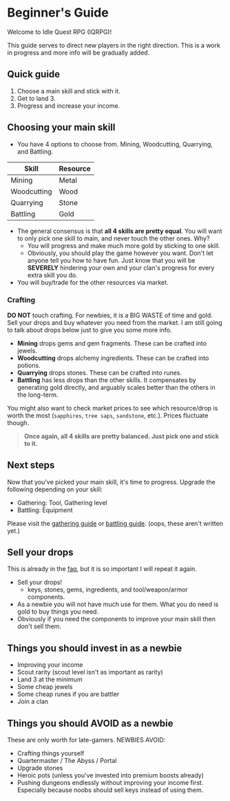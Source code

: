 # Beginner's Guide

Welcome to Idle Quest RPG (IQRPG)!

This guide serves to direct new players in the right direction. This is a work in progress and more info will be gradually added.

## Quick guide

1. Choose a main skill and stick with it.
2. Get to land 3.
3. Progress and increase your income.

## Choosing your main skill

- You have 4 options to choose from. Mining, Woodcutting, Quarrying, and Battling.

| Skill | Resource |
| ----- | -------- |
| Mining | Metal|
| Woodcutting | Wood |
| Quarrying | Stone |
| Battling | Gold |

- The general consensus is that **all 4 skills are pretty equal**. You will want to only pick one skill to main, and never touch the other ones. Why?
    - You will progress and make much more gold by sticking to one skill.
    - Obviously, you should play the game however you want. Don't let anyone tell you how to have fun. Just know that you will be **SEVERELY** hindering your own and your clan's progress for every extra skill you do.
- You will buy/trade for the other resources via market.

### Crafting

**DO NOT** touch crafting. For newbies, it is a BIG WASTE of time and gold. Sell your drops and buy whatever you need from the market. I am still going to talk about drops below just to give you some more info.

- **Mining** drops gems and gem fragments. These can be crafted into jewels.
- **Woodcutting** drops alchemy ingredients. These can be crafted into potions.
- **Quarrying** drops stones. These can be crafted into runes.
- **Battling** has less drops than the other skills. It compensates by generating gold directly, and arguably scales better than the others in the long-term.


You might also want to check market prices to see which resource/drop is worth the most (`sapphires`, `tree saps`, `sandstone`, etc.). Prices fluctuate though.

> **Once again, all 4 skills are pretty balanced. Just pick one and stick to it.**

## Next steps

Now that you've picked your main skill, it's time to progress. Upgrade the following depending on your skill:

- Gathering: Tool, Gathering level
- Battling: Equipment

Please visit the [gathering guide](/guides/gatherer.md) or [battling guide](/guides/battler.md). (oops, these aren't written yet.)

## Sell your drops

This is already in the [faq](../faq.md), but it is so important I will repeat it again.

- Sell your drops!
    - keys, stones, gems, ingredients, and tool/weapon/armor components.
- As a newbie you will not have much use for them. What you do need is gold to buy things you need.
- Obviously if you need the components to improve your main skill then don't sell them.

## Things you should invest in as a newbie

- Improving your income
- Scout rarity (scout level isn't as important as rarity)
- Land 3 at the minimum
- Some cheap jewels
- Some cheap runes if you are battler
- Join a clan

## Things you should AVOID as a newbie

These are only worth for late-gamers. NEWBIES AVOID:

- Crafting things yourself
- Quartermaster / The Abyss / Portal
- Upgrade stones
- Heroic pots (unless you've invested into premium boosts already)
- Pushing dungeons endlessly without improving your income first. Especially because noobs should sell keys instead of using them.

